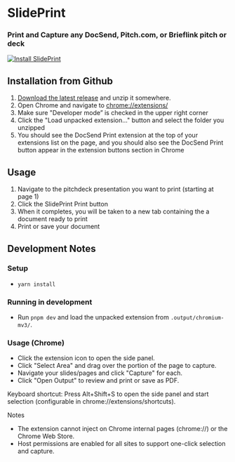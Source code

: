 # SlidePrint

### Print and Capture any DocSend, Pitch.com, or Brieflink pitch or deck

<a href="https://chrome.google.com/webstore/detail/slideprint/gjflplfighngkllkdlpggcplnbjpjodc"><img src="https://user-images.githubusercontent.com/585534/107280622-91a8ea80-6a26-11eb-8d07-77c548b28665.png" alt="Install SlidePrint"></a>

## Installation from Github

1. [Download the latest release](https://github.com/mdp/SlidePrint/releases) and unzip it somewhere.
1. Open Chrome and navigate to [chrome://extensions/](chrome://extensions/)
1. Make sure "Developer mode” is checked in the upper right corner
1. Click the "Load unpacked extension..." button and select the folder you unzipped
1. You should see the DocSend Print extension at the top of your extensions list on the page, and you should also see the DocSend Print button appear in the extension buttons section in Chrome

## Usage

1. Navigate to the pitchdeck presentation you want to print (starting at page 1)
1. Click the SlidePrint Print button
1. When it completes, you will be taken to a new tab containing the a document ready to print
1. Print or save your document

## Development Notes

### Setup

- `yarn install`

### Running in development

- Run `pnpm dev` and load the unpacked extension from `.output/chromium-mv3/`.

### Usage (Chrome)

- Click the extension icon to open the side panel.
- Click "Select Area" and drag over the portion of the page to capture.
- Navigate your slides/pages and click "Capture" for each.
- Click "Open Output" to review and print or save as PDF.

Keyboard shortcut: Press Alt+Shift+S to open the side panel and start selection (configurable in chrome://extensions/shortcuts).

Notes
- The extension cannot inject on Chrome internal pages (chrome://) or the Chrome Web Store.
- Host permissions are enabled for all sites to support one-click selection and capture.
